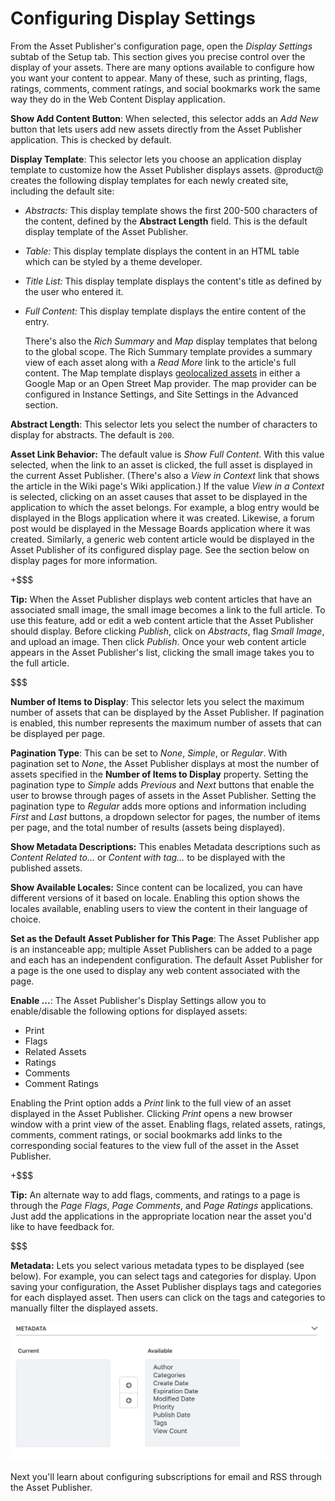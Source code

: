 # Configuring Display Settings [](id=configuring-display-settings)

From the Asset Publisher's configuration page, open the *Display Settings* subtab of the Setup tab. This section gives you precise control over the display of your assets. There are many options available to configure how you want your content to appear. Many of these, such as printing, flags, ratings, comments, comment ratings, and social bookmarks work the same way they do in the Web Content Display application.

**Show Add Content Button**: When selected, this selector adds an *Add New*
button that lets users add new assets directly from the Asset Publisher
application. This is checked by default.

**Display Template**: This selector lets you choose an application display
template to customize how the Asset Publisher displays assets. @product@ creates
the following display templates for each newly created site, including the
default site:

- *Abstracts:* This display template shows the first 200-500 characters of the
  content, defined by the **Abstract Length** field. This is the default display
  template of the Asset Publisher.
- *Table:* This display template displays the content in an HTML table which can
  be styled by a theme developer.
- *Title List:* This display template displays the content's title as defined by
  the user who entered it.
- *Full Content:* This display template displays the entire content of the entry.

    There's also the *Rich Summary* and *Map* display templates that belong to
    the global scope. The Rich Summary template provides a summary view of each
    asset along with a *Read More* link to the article's full content. The Map
    template displays [geolocalized assets](/discover/portal/-/knowledge_base/7-1/geolocating-assets)
    in either a Google Map or an Open Street Map provider. The map provider can
    be configured in Instance Settings, and Site Settings in the Advanced
    section.

**Abstract Length**: This selector lets you select the number of characters to
display for abstracts. The default is `200`.

**Asset Link Behavior:** The default value is *Show Full Content*. With this
value selected, when the link to an asset is clicked, the full asset is
displayed in the current Asset Publisher. (There's also a *View in Context* link
that shows the article in the Wiki page's Wiki application.) If the value *View
in a Context* is selected, clicking on an asset causes that asset to be
displayed in the application to which the asset belongs. For example, a blog
entry would be displayed in the Blogs application where it was created.
Likewise, a forum post would be displayed in the Message Boards application
where it was created. Similarly, a generic web content article would be
displayed in the Asset Publisher of its configured display page. See the section
below on display pages for more information.

+$$$

**Tip:** When the Asset Publisher displays web content articles that have an
associated small image, the small image becomes a link to the full article. To
use this feature, add or edit a web content article that the Asset Publisher
should display. Before clicking *Publish*, click on *Abstracts*, flag *Small
Image*, and upload an image. Then click *Publish*. Once your web content
article appears in the Asset Publisher's list, clicking the small image takes
you to the full article.

$$$

**Number of Items to Display**: This selector lets you select the maximum number
of assets that can be displayed by the Asset Publisher. If pagination is 
enabled, this number represents the maximum number of assets that can be 
displayed per page.

**Pagination Type**: This can be set to *None*, *Simple*, or *Regular*. With
pagination set to *None*, the Asset Publisher displays at most the number of
assets specified in the **Number of Items to Display** property. Setting the
pagination type to *Simple* adds *Previous* and *Next* buttons that enable the
user to browse through pages of assets in the Asset Publisher. Setting the
pagination type to *Regular* adds more options and information including *First*
and *Last* buttons, a dropdown selector for pages, the number of items per page,
and the total number of results (assets being displayed).

**Show Metadata Descriptions:** This enables Metadata descriptions such as
*Content Related to...* or *Content with tag...* to be displayed with the
published assets.

**Show Available Locales:** Since content can be localized, you can have
different versions of it based on locale. Enabling this option shows the locales
available, enabling users to view the content in their language of choice.

**Set as the Default Asset Publisher for This Page**: The Asset Publisher app is
an instanceable app; multiple Asset Publishers can be added to a page and each
has an independent configuration. The default Asset Publisher for a page is the
one used to display any web content associated with the page.

**Enable ...**: The Asset Publisher's Display Settings allow you to
enable/disable the following options for displayed assets:

- Print
- Flags
- Related Assets
- Ratings
- Comments
- Comment Ratings

Enabling the Print option adds a *Print* link to the full view of an asset
displayed in the Asset Publisher. Clicking *Print* opens a new browser window
with a print view of the asset. Enabling flags, related assets, ratings,
comments, comment ratings, or social bookmarks add links to the corresponding
social features to the view full of the asset in the Asset Publisher.

+$$$

**Tip:** An alternate way to add flags, comments, and ratings to a page is
through the *Page Flags*, *Page Comments*, and *Page Ratings* applications. Just
add the applications in the appropriate location near the asset you'd like to
have feedback for.

$$$

**Metadata:** Lets you select various metadata types to be displayed (see
below). For example, you can select tags and categories for display. Upon saving
your configuration, the Asset Publisher displays tags and categories for each
displayed asset. Then users can click on the tags and categories to manually
filter the displayed assets.

![Figure 3: You can configure the Asset Publisher to display various kinds of metadata about the displayed assets.](../../../../images/available-metadata-fields.png)

Next you'll learn about configuring subscriptions for email and RSS through the 
Asset Publisher. 
